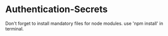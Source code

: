 # Authentication-Secrets
Don't forget to install mandatory files for node modules.
use 'npm install' in terminal.
